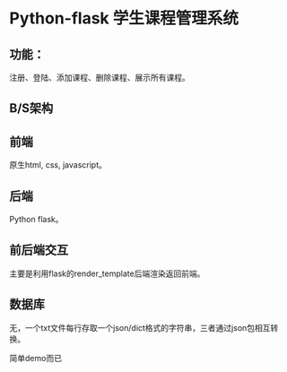 # Python-flask 学生课程管理系统 

## 功能：
注册、登陆、添加课程、删除课程、展示所有课程。

## B/S架构

## 前端
原生html, css, javascript。

## 后端
Python flask。

## 前后端交互
主要是利用flask的render_template后端渲染返回前端。

## 数据库
无，一个txt文件每行存取一个json/dict格式的字符串，三者通过json包相互转换。

简单demo而已
